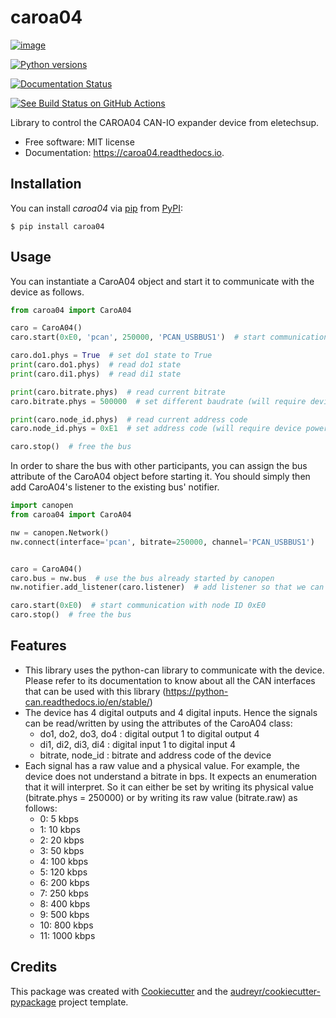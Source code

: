 # caroa04

[![image](https://img.shields.io/pypi/v/caroa04.svg)](https://pypi.python.org/pypi/caroa04)

[![Python versions](https://img.shields.io/pypi/pyversions/caroa04.svg)](https://pypi.org/project/caroa04)

[![Documentation Status](https://readthedocs.org/projects/caroa04/badge/?version=latest)](https://caroa04.readthedocs.io/en/latest/?version=latest)

[![See Build Status on GitHub Actions](https://github.com/supermete/caroa04/actions/workflows/python-app.yml/badge.svg)](https://github.com/supermete/caroa04/actions/workflows/python-app.yml)


Library to control the CAROA04 CAN-IO expander device from eletechsup.

-   Free software: MIT license
-   Documentation: <https://caroa04.readthedocs.io>.

## Installation

You can install *caroa04* via [pip]() from [PyPI]():

    $ pip install caroa04

## Usage

You can instantiate a CaroA04 object and start it to communicate with the device as follows.

``` python
from caroa04 import CaroA04

caro = CaroA04()
caro.start(0xE0, 'pcan', 250000, 'PCAN_USBBUS1')  # start communication with device node ID 0xE0

caro.do1.phys = True  # set do1 state to True
print(caro.do1.phys)  # read do1 state
print(caro.di1.phys)  # read di1 state

print(caro.bitrate.phys)  # read current bitrate
caro.bitrate.phys = 500000  # set different baudrate (will require device power cycle)

print(caro.node_id.phys)  # read current address code
caro.node_id.phys = 0xE1  # set address code (will require device power cycle)

caro.stop()  # free the bus
```

In order to share the bus with other participants, you can assign the bus attribute of the CaroA04 object before starting it.
You should simply then add CaroA04's listener to the existing bus' notifier.

``` python
import canopen
from caroa04 import CaroA04

nw = canopen.Network()
nw.connect(interface='pcan', bitrate=250000, channel='PCAN_USBBUS1')


caro = CaroA04()
caro.bus = nw.bus  # use the bus already started by canopen
nw.notifier.add_listener(caro.listener)  # add listener so that we can receive messages

caro.start(0xE0)  # start communication with node ID 0xE0
caro.stop()  # free the bus
```

## Features

- This library uses the python-can library to communicate with the device. Please refer to its documentation to know about all the CAN interfaces that can be used with this library (https://python-can.readthedocs.io/en/stable/)
- The device has 4 digital outputs and 4 digital inputs. Hence the signals
can be read/written by using the attributes of the CaroA04 class:
  - do1, do2, do3, do4 : digital output 1 to digital output 4
  - di1, di2, di3, di4 : digital input 1 to digital input 4
  - bitrate, node_id : bitrate and address code of the device
- Each signal has a raw value and a physical value. For example, the device does
not understand a bitrate in bps. It expects an enumeration that it will interpret.
So it can either be set by writing its physical value (bitrate.phys = 250000) or by writing
its raw value (bitrate.raw) as follows:
  - 0: 5 kbps
  - 1: 10 kbps
  - 2: 20 kbps
  - 3: 50 kbps
  - 4: 100 kbps
  - 5: 120 kbps
  - 6: 200 kbps
  - 7: 250 kbps
  - 8: 400 kbps
  - 9: 500 kbps
  - 10: 800 kbps
  - 11: 1000 kbps


## Credits

This package was created with
[Cookiecutter](https://github.com/audreyr/cookiecutter) and the
[audreyr/cookiecutter-pypackage](https://github.com/audreyr/cookiecutter-pypackage)
project template.
